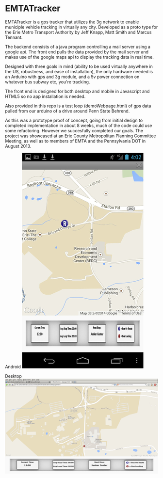 EMTATracker
===========

EMTATracker is a gps tracker that utilizes the 3g network to enable municiple vehicle tracking in virtually any city.
Developed as a proto type for the Erie Metro Transport Authority by Jeff Knapp, Matt Smith and Marcus Tennant.

The backend consists of a java program controlling a mail server using a google api.
The front end pulls the data provided by the mail server and makes use of the google maps api to display the tracking data in real time.

Designed with three goals in mind (ability to be used virtually anywhere in the US, robustness, and ease of installation), the only hardware needed is an Arduino with gps and 3g module, and a 5v power connection on whatever bus subway etc, you're tracking.

The front end is designed for both desktop and mobile in Javascript and HTML5 so no app installation is needed. 

Also provided in this repo is a test loop (demoWebpage.html) of gps data pulled from our arduino of a drive around Penn State Behrend.

As this was a prototype proof of concept, going from initial design to completed implementation in about 8 weeks, much of the code could use some refactoring. However we succesfully completed our goals. The project was showcased at an Erie County Metropolitan Planning Committee Meeting, as well as to members of EMTA and the Pennsylvania DOT in August 2013.

Android
![screenshot](./AndroidTest.jpg)

Desktop
![screenshot](./DesktopTest.jpg)
